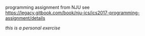 programming assignment from NJU
see https://legacy.gitbook.com/book/nju-ics/ics2017-programming-assignment/details

*this is a personal exercise*
